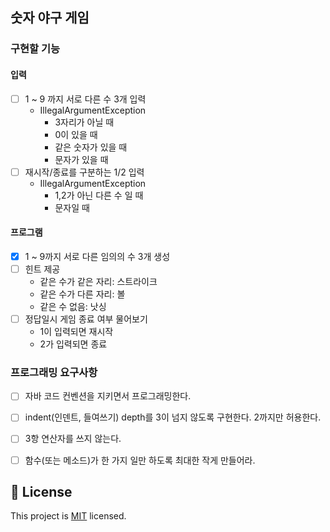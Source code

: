 ## 숫자 야구 게임

### 구현할 기능

#### 입력

- [ ] 1 ~ 9 까지 서로 다른 수 3개 입력
  - IllegalArgumentException
    - 3자리가 아닐 때
    - 0이 있을 때
    - 같은 숫자가 있을 때
    - 문자가 있을 때
- [ ] 재시작/종료를 구분하는 1/2 입력
  - IllegalArgumentException
    - 1,2가 아닌 다른 수 일 때
    - 문자일 때

#### 프로그램

- [x] 1 ~ 9까지 서로 다른 임의의 수 3개 생성
- [ ] 힌트 제공
  - 같은 수가 같은 자리: 스트라이크
  - 같은 수가 다른 자리: 볼
  - 같은 수 없음: 낫싱
- [ ] 정답일시 게임 종료 여부 물어보기
  - 1이 입력되면 재시작
  - 2가 입력되면 종료

### 프로그래밍 요구사항

- [ ] 자바 코드 컨벤션을 지키면서 프로그래밍한다.
- [ ] indent(인덴트, 들여쓰기) depth를 3이 넘지 않도록 구현한다. 2까지만 허용한다.
- [ ] 3항 연산자를 쓰지 않는다.
- [ ] 함수(또는 메소드)가 한 가지 일만 하도록 최대한 작게 만들어라.


## 📝 License

This project is [MIT](https://github.com/woowacourse/java-baseball-precourse/blob/master/LICENSE) licensed.
